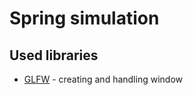 # Spring simulation

## Used libraries
- [GLFW](https://www.glfw.org/) - creating and handling window
